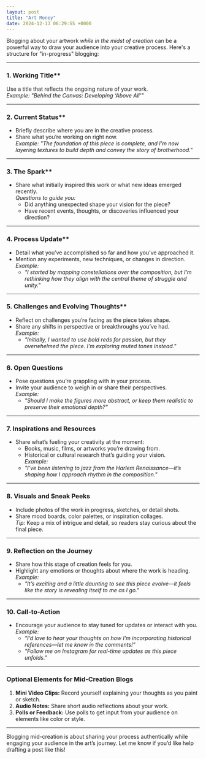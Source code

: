 ```yaml
---
layout: post
title: "Art Money"
date: 2024-12-13 06:29:SS +0000
---
```

Blogging about your artwork *while in the midst of creation* can be a powerful way to draw your audience into your creative process. Here's a structure for "in-progress" blogging:

---

### 1. Working Title**  
Use a title that reflects the ongoing nature of your work.  
*Example:* *"Behind the Canvas: Developing ‘Above All’"*  

---

### 2. Current Status**  
- Briefly describe where you are in the creative process.  
- Share what you’re working on right now.  
*Example:* *"The foundation of this piece is complete, and I’m now layering textures to build depth and convey the story of brotherhood."*

---

### 3. The Spark**  
- Share what initially inspired this work or what new ideas emerged recently.  
*Questions to guide you:*  
  - Did anything unexpected shape your vision for the piece?  
  - Have recent events, thoughts, or discoveries influenced your direction?  

---

### 4. Process Update**  
- Detail what you’ve accomplished so far and how you’ve approached it.  
- Mention any experiments, new techniques, or changes in direction.  
*Example:*  
  - *"I started by mapping constellations over the composition, but I’m rethinking how they align with the central theme of struggle and unity."*

---

### 5. Challenges and Evolving Thoughts**  
- Reflect on challenges you’re facing as the piece takes shape.  
- Share any shifts in perspective or breakthroughs you’ve had.  
*Example:*  
  - *"Initially, I wanted to use bold reds for passion, but they overwhelmed the piece. I’m exploring muted tones instead."*  

---

### **6. Open Questions**  
- Pose questions you’re grappling with in your process.  
- Invite your audience to weigh in or share their perspectives.  
*Example:*  
  - *"Should I make the figures more abstract, or keep them realistic to preserve their emotional depth?"*

---

### **7. Inspirations and Resources**  
- Share what’s fueling your creativity at the moment:  
  - Books, music, films, or artworks you’re drawing from.  
  - Historical or cultural research that’s guiding your vision.  
*Example:*  
  - *"I’ve been listening to jazz from the Harlem Renaissance—it’s shaping how I approach rhythm in the composition."*

---

### **8. Visuals and Sneak Peeks**  
- Include photos of the work in progress, sketches, or detail shots.  
- Share mood boards, color palettes, or inspiration collages.  
*Tip:* Keep a mix of intrigue and detail, so readers stay curious about the final piece.

---

### **9. Reflection on the Journey**  
- Share how this stage of creation feels for you.  
- Highlight any emotions or thoughts about where the work is heading.  
*Example:*  
  - *"It’s exciting and a little daunting to see this piece evolve—it feels like the story is revealing itself to me as I go."*

---

### **10. Call-to-Action**  
- Encourage your audience to stay tuned for updates or interact with you.  
*Example:*  
  - *"I’d love to hear your thoughts on how I’m incorporating historical references—let me know in the comments!"*  
  - *"Follow me on Instagram for real-time updates as this piece unfolds."*

---

### **Optional Elements for Mid-Creation Blogs**  
1. **Mini Video Clips:** Record yourself explaining your thoughts as you paint or sketch.  
2. **Audio Notes:** Share short audio reflections about your work.  
3. **Polls or Feedback:** Use polls to get input from your audience on elements like color or style.

---

Blogging mid-creation is about sharing your process authentically while engaging your audience in the art’s journey. Let me know if you’d like help drafting a post like this!